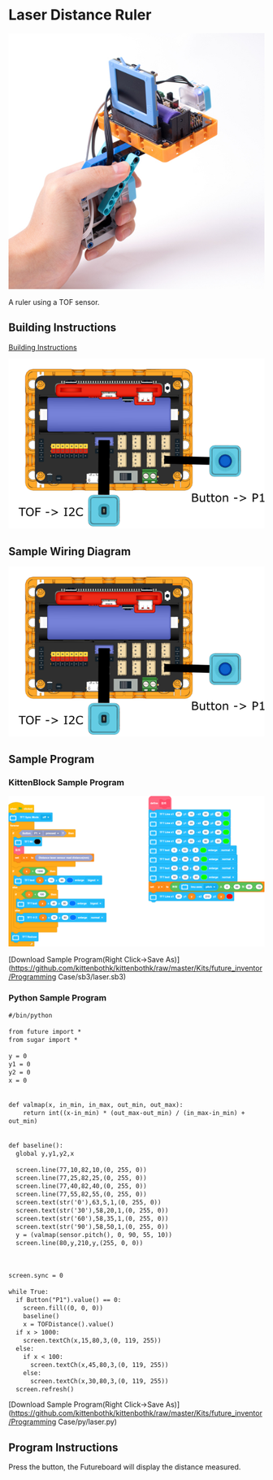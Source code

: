 # Laser Distance Ruler

![](../images/distance_measure.jpg)

A ruler using a TOF sensor.

## Building Instructions
[Building Instructions](./pdf/laser_ruler.pdf)

![](../images/ruler_wire.png)

## Sample Wiring Diagram

![](../images/ruler_wire.png)

## Sample Program

### KittenBlock Sample Program

![](../images/ruler_code.png)

[Download Sample Program(Right Click->Save As)](https://github.com/kittenbothk/kittenbothk/raw/master/Kits/future_inventor/Programming Case/sb3/laser.sb3)

### Python Sample Program

    #/bin/python
    
    from future import *
    from sugar import *
    
    y = 0
    y1 = 0
    y2 = 0
    x = 0
    
    
    def valmap(x, in_min, in_max, out_min, out_max):
        return int((x-in_min) * (out_max-out_min) / (in_max-in_min) + out_min)
    
    
    def baseline():
      global y,y1,y2,x
    
      screen.line(77,10,82,10,(0, 255, 0))
      screen.line(77,25,82,25,(0, 255, 0))
      screen.line(77,40,82,40,(0, 255, 0))
      screen.line(77,55,82,55,(0, 255, 0))
      screen.text(str('0'),63,5,1,(0, 255, 0))
      screen.text(str('30'),58,20,1,(0, 255, 0))
      screen.text(str('60'),58,35,1,(0, 255, 0))
      screen.text(str('90'),58,50,1,(0, 255, 0))
      y = (valmap(sensor.pitch(), 0, 90, 55, 10))
      screen.line(80,y,210,y,(255, 0, 0))
    
    
    
    screen.sync = 0
    
    while True:
      if Button("P1").value() == 0:
        screen.fill((0, 0, 0))
        baseline()
        x = TOFDistance().value()
      if x > 1000:
        screen.textCh(x,15,80,3,(0, 119, 255))
      else:
        if x < 100:
          screen.textCh(x,45,80,3,(0, 119, 255))
        else:
          screen.textCh(x,30,80,3,(0, 119, 255))
      screen.refresh()

[Download Sample Program(Right Click->Save As)](https://github.com/kittenbothk/kittenbothk/raw/master/Kits/future_inventor/Programming Case/py/laser.py)

## Program Instructions

Press the button, the Futureboard will display the distance measured.